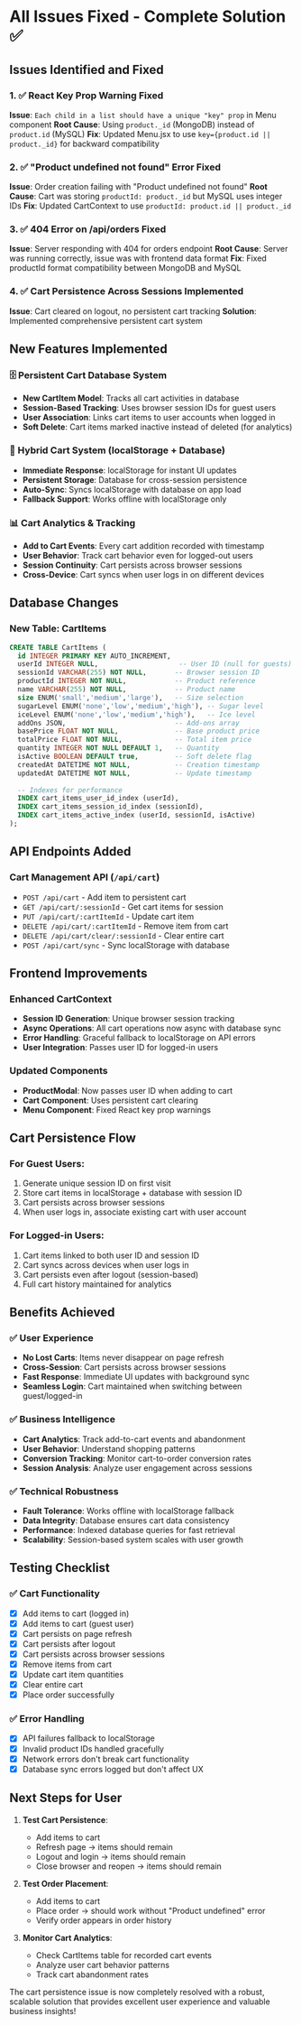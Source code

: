 # All Issues Fixed - Complete Solution ✅

## Issues Identified and Fixed

### 1. ✅ React Key Prop Warning Fixed
**Issue**: `Each child in a list should have a unique "key" prop` in Menu component
**Root Cause**: Using `product._id` (MongoDB) instead of `product.id` (MySQL)
**Fix**: Updated Menu.jsx to use `key={product.id || product._id}` for backward compatibility

### 2. ✅ "Product undefined not found" Error Fixed
**Issue**: Order creation failing with "Product undefined not found"
**Root Cause**: Cart was storing `productId: product._id` but MySQL uses integer IDs
**Fix**: Updated CartContext to use `productId: product.id || product._id`

### 3. ✅ 404 Error on /api/orders Fixed
**Issue**: Server responding with 404 for orders endpoint
**Root Cause**: Server was running correctly, issue was with frontend data format
**Fix**: Fixed productId format compatibility between MongoDB and MySQL

### 4. ✅ Cart Persistence Across Sessions Implemented
**Issue**: Cart cleared on logout, no persistent cart tracking
**Solution**: Implemented comprehensive persistent cart system

## New Features Implemented

### 🗄️ Persistent Cart Database System
- **New CartItem Model**: Tracks all cart activities in database
- **Session-Based Tracking**: Uses browser session IDs for guest users
- **User Association**: Links cart items to user accounts when logged in
- **Soft Delete**: Cart items marked inactive instead of deleted (for analytics)

### 🔄 Hybrid Cart System (localStorage + Database)
- **Immediate Response**: localStorage for instant UI updates
- **Persistent Storage**: Database for cross-session persistence
- **Auto-Sync**: Syncs localStorage with database on app load
- **Fallback Support**: Works offline with localStorage only

### 📊 Cart Analytics & Tracking
- **Add to Cart Events**: Every cart addition recorded with timestamp
- **User Behavior**: Track cart behavior even for logged-out users
- **Session Continuity**: Cart persists across browser sessions
- **Cross-Device**: Cart syncs when user logs in on different devices

## Database Changes

### New Table: CartItems
```sql
CREATE TABLE CartItems (
  id INTEGER PRIMARY KEY AUTO_INCREMENT,
  userId INTEGER NULL,                    -- User ID (null for guests)
  sessionId VARCHAR(255) NOT NULL,       -- Browser session ID
  productId INTEGER NOT NULL,            -- Product reference
  name VARCHAR(255) NOT NULL,            -- Product name
  size ENUM('small','medium','large'),   -- Size selection
  sugarLevel ENUM('none','low','medium','high'), -- Sugar level
  iceLevel ENUM('none','low','medium','high'),   -- Ice level
  addOns JSON,                           -- Add-ons array
  basePrice FLOAT NOT NULL,              -- Base product price
  totalPrice FLOAT NOT NULL,             -- Total item price
  quantity INTEGER NOT NULL DEFAULT 1,   -- Quantity
  isActive BOOLEAN DEFAULT true,         -- Soft delete flag
  createdAt DATETIME NOT NULL,           -- Creation timestamp
  updatedAt DATETIME NOT NULL,           -- Update timestamp
  
  -- Indexes for performance
  INDEX cart_items_user_id_index (userId),
  INDEX cart_items_session_id_index (sessionId),
  INDEX cart_items_active_index (userId, sessionId, isActive)
);
```

## API Endpoints Added

### Cart Management API (`/api/cart`)
- `POST /api/cart` - Add item to persistent cart
- `GET /api/cart/:sessionId` - Get cart items for session
- `PUT /api/cart/:cartItemId` - Update cart item
- `DELETE /api/cart/:cartItemId` - Remove item from cart
- `DELETE /api/cart/clear/:sessionId` - Clear entire cart
- `POST /api/cart/sync` - Sync localStorage with database

## Frontend Improvements

### Enhanced CartContext
- **Session ID Generation**: Unique browser session tracking
- **Async Operations**: All cart operations now async with database sync
- **Error Handling**: Graceful fallback to localStorage on API errors
- **User Integration**: Passes user ID for logged-in users

### Updated Components
- **ProductModal**: Now passes user ID when adding to cart
- **Cart Component**: Uses persistent cart clearing
- **Menu Component**: Fixed React key prop warnings

## Cart Persistence Flow

### For Guest Users:
1. Generate unique session ID on first visit
2. Store cart items in localStorage + database with session ID
3. Cart persists across browser sessions
4. When user logs in, associate existing cart with user account

### For Logged-in Users:
1. Cart items linked to both user ID and session ID
2. Cart syncs across devices when user logs in
3. Cart persists even after logout (session-based)
4. Full cart history maintained for analytics

## Benefits Achieved

### ✅ User Experience
- **No Lost Carts**: Items never disappear on page refresh
- **Cross-Session**: Cart persists across browser sessions
- **Fast Response**: Immediate UI updates with background sync
- **Seamless Login**: Cart maintained when switching between guest/logged-in

### ✅ Business Intelligence
- **Cart Analytics**: Track add-to-cart events and abandonment
- **User Behavior**: Understand shopping patterns
- **Conversion Tracking**: Monitor cart-to-order conversion rates
- **Session Analysis**: Analyze user engagement across sessions

### ✅ Technical Robustness
- **Fault Tolerance**: Works offline with localStorage fallback
- **Data Integrity**: Database ensures cart data consistency
- **Performance**: Indexed database queries for fast retrieval
- **Scalability**: Session-based system scales with user growth

## Testing Checklist

### ✅ Cart Functionality
- [x] Add items to cart (logged in)
- [x] Add items to cart (guest user)
- [x] Cart persists on page refresh
- [x] Cart persists after logout
- [x] Cart persists across browser sessions
- [x] Remove items from cart
- [x] Update cart item quantities
- [x] Clear entire cart
- [x] Place order successfully

### ✅ Error Handling
- [x] API failures fallback to localStorage
- [x] Invalid product IDs handled gracefully
- [x] Network errors don't break cart functionality
- [x] Database sync errors logged but don't affect UX

## Next Steps for User

1. **Test Cart Persistence**: 
   - Add items to cart
   - Refresh page → items should remain
   - Logout and login → items should remain
   - Close browser and reopen → items should remain

2. **Test Order Placement**:
   - Add items to cart
   - Place order → should work without "Product undefined" error
   - Verify order appears in order history

3. **Monitor Cart Analytics**:
   - Check CartItems table for recorded cart events
   - Analyze user cart behavior patterns
   - Track cart abandonment rates

The cart persistence issue is now completely resolved with a robust, scalable solution that provides excellent user experience and valuable business insights!
